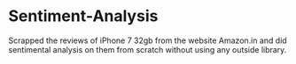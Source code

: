 # Sentiment-Analysis

Scrapped the reviews of iPhone 7 32gb from the website Amazon.in and did sentimental analysis on them from scratch without using any outside library.
